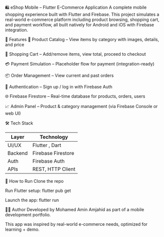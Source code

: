 🛍️ eShop Mobile – Flutter E-Commerce Application
A complete mobile shopping experience built with Flutter and Firebase.
This project simulates a real-world e-commerce platform including product browsing, shopping cart, and payment workflow, all built natively for Android and iOS with Firebase integration.

🚀 Features
🧾 Product Catalog – View items by category with images, details, and price

🛒 Shopping Cart – Add/remove items, view total, proceed to checkout

💳 Payment Simulation – Placeholder flow for payment (integration-ready)

📦 Order Management – View current and past orders

🔐 Authentication – Sign up / log in with Firebase Auth

🌐 Firebase Firestore – Real-time database for products, orders, users

📈 Admin Panel  – Product & category management (via Firebase Console or web UI)

🛠️ Tech Stack

| Layer        | Technology                          |
| ------------ | ----------------------------------- |
| UI/UX        |   Flutter  , Dart                   |
| Backend      |   Firebase Firestore                |
| Auth         |   Firebase Auth                     |
| APIs         | REST, HTTP Client                   |

🧪 How to Run
Clone the repo

Run Flutter setup:
flutter pub get

Launch the app:
flutter run

👨‍💻 Author
Developed by Mohamed Amin Amjahid as part of a mobile development portfolio.

This app was inspired by real-world e-commerce needs, optimized for learning + demo.
